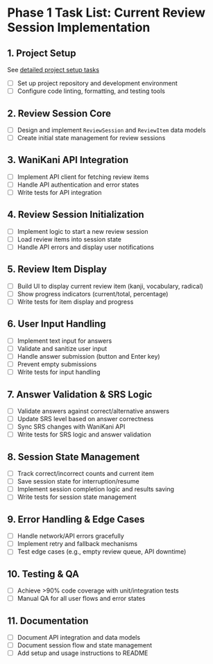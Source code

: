 # Phase 1 Task List: Current Review Session Implementation

## 1. Project Setup
See [detailed project setup tasks](Phase1-ProjectSetup.md)
- [ ] Set up project repository and development environment
- [ ] Configure code linting, formatting, and testing tools

## 2. Review Session Core
- [ ] Design and implement `ReviewSession` and `ReviewItem` data models
- [ ] Create initial state management for review sessions

## 3. WaniKani API Integration
- [ ] Implement API client for fetching review items
- [ ] Handle API authentication and error states
- [ ] Write tests for API integration

## 4. Review Session Initialization
- [ ] Implement logic to start a new review session
- [ ] Load review items into session state
- [ ] Handle API errors and display user notifications

## 5. Review Item Display
- [ ] Build UI to display current review item (kanji, vocabulary, radical)
- [ ] Show progress indicators (current/total, percentage)
- [ ] Write tests for item display and progress

## 6. User Input Handling
- [ ] Implement text input for answers
- [ ] Validate and sanitize user input
- [ ] Handle answer submission (button and Enter key)
- [ ] Prevent empty submissions
- [ ] Write tests for input handling

## 7. Answer Validation & SRS Logic
- [ ] Validate answers against correct/alternative answers
- [ ] Update SRS level based on answer correctness
- [ ] Sync SRS changes with WaniKani API
- [ ] Write tests for SRS logic and answer validation

## 8. Session State Management
- [ ] Track correct/incorrect counts and current item
- [ ] Save session state for interruption/resume
- [ ] Implement session completion logic and results saving
- [ ] Write tests for session state management

## 9. Error Handling & Edge Cases
- [ ] Handle network/API errors gracefully
- [ ] Implement retry and fallback mechanisms
- [ ] Test edge cases (e.g., empty review queue, API downtime)

## 10. Testing & QA
- [ ] Achieve >90% code coverage with unit/integration tests
- [ ] Manual QA for all user flows and error states

## 11. Documentation
- [ ] Document API integration and data models
- [ ] Document session flow and state management
- [ ] Add setup and usage instructions to README 